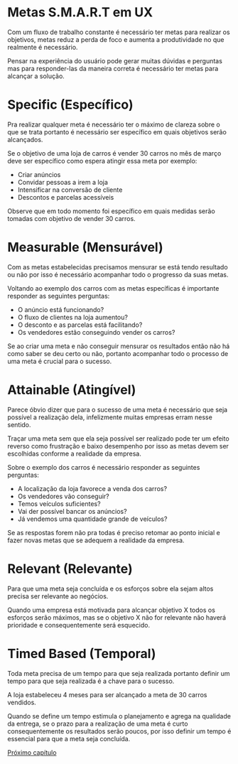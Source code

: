 # Metas S.M.A.R.T em UX

Com um fluxo de trabalho constante é necessário ter metas para realizar os objetivos, metas reduz a perda de foco e aumenta a produtividade no que realmente é necessário.

Pensar na experiência do usuário pode gerar muitas dúvidas e perguntas mas para responder-las da maneira correta é necessário ter metas para alcançar a solução.

# Specific (Específico)

Pra realizar qualquer meta é necessário ter o máximo de clareza sobre o que se trata portanto é necessário ser específico em quais objetivos serão alcançados.

Se o objetivo de uma loja de carros é vender 30 carros no mês de março deve ser específico como espera atingir essa meta por exemplo:

* Criar anúncios 
* Convidar pessoas a irem a loja
* Intensificar na conversão de cliente
* Descontos e parcelas acessíveis 

Observe que em todo momento foi específico em quais medidas serão tomadas com objetivo de vender 30 carros.

# Measurable (Mensurável)

Com as metas estabelecidas precisamos mensurar se está tendo resultado ou não por isso é necessário acompanhar todo o progresso da suas metas.

Voltando ao exemplo dos carros com as metas específicas é importante responder as seguintes perguntas:

* O anúncio está funcionando?
* O fluxo de clientes na loja aumentou?
* O desconto e as parcelas está facilitando?
* Os vendedores estão conseguindo vender os carros?

Se ao criar uma meta e não conseguir mensurar os resultados então não há como saber se deu certo ou não, portanto acompanhar todo o processo de uma meta é crucial para o sucesso.

# Attainable (Atingível)

Parece óbvio dizer que para o sucesso de uma meta é necessário que seja possível a realização dela, infelizmente muitas empresas erram nesse sentido.

Traçar uma meta sem que ela seja possível ser realizado pode ter um efeito reverso como frustração e baixo desempenho por isso as metas devem ser escolhidas conforme a realidade da empresa.

Sobre o exemplo dos carros é necessário responder as seguintes perguntas:

* A localização da loja favorece a venda dos carros?
* Os vendedores vão conseguir?
* Temos veículos suficientes?
* Vai der possível bancar os anúncios?
* Já vendemos uma quantidade grande de veículos?

Se as respostas forem não pra todas é preciso retomar ao ponto inicial e fazer novas metas que se adequem a realidade da empresa.

# Relevant (Relevante) 

Para que uma meta seja concluída e os esforços sobre ela sejam altos precisa ser relevante ao negócios.

Quando uma empresa está motivada para alcançar objetivo X todos os esforços serão máximos, mas se o objetivo X não for relevante não haverá prioridade e consequentemente será esquecido.

# Timed Based (Temporal)

Toda meta precisa de um tempo para que seja realizada portanto definir um tempo para que seja realizada é a chave para o sucesso.

A loja estabeleceu 4 meses para ser alcançado a meta de 30 carros vendidos.

Quando se define um tempo estimula o planejamento e agrega na qualidade da entrega, se o prazo para a realização de uma meta é curto consequentemente os resultados serão poucos, por isso definir um tempo é essencial para que a meta seja concluída.

[Próximo capítulo](../17%20Bônus%20UX/Bônus%20UX.md)